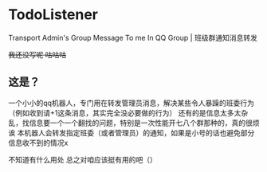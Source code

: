 # TodoListener
Transport Admin's Group Message To me In QQ Group | 班级群通知消息转发

~~我还没写呢 咕咕咕~~

## 这是？
一个小小的qq机器人，专门用在转发管理员消息，解决某些令人暴躁的班委行为（例如收到请+1这条消息，其实完全没必要做的行为）
还有的是信息太多太杂乱，找信息要一个一个翻找的问题，特别是一次性能开七八个群那种的，真的很烦诶
本机器人会转发指定班委（或者管理员）的通知，如果是小号的话也避免部分信息收不到的情况x

不知道有什么用处 总之对咱应该挺有用的吧（）
